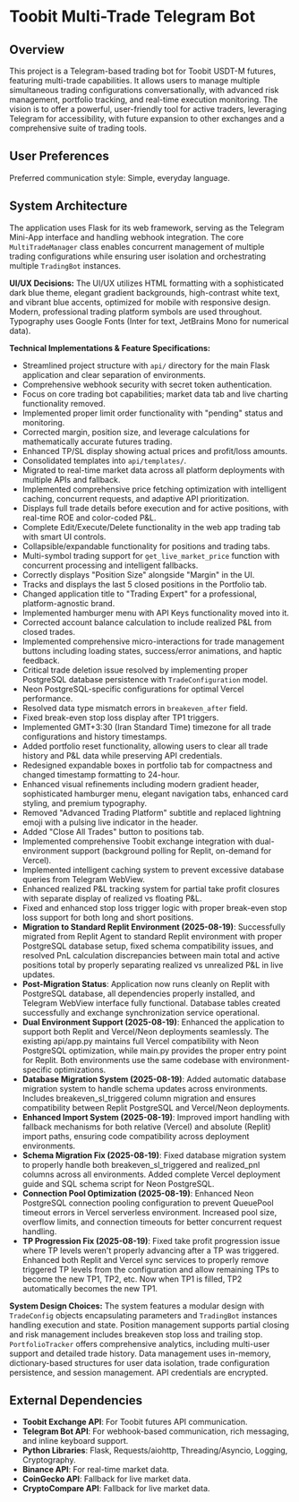 # Toobit Multi-Trade Telegram Bot

## Overview
This project is a Telegram-based trading bot for Toobit USDT-M futures, featuring multi-trade capabilities. It allows users to manage multiple simultaneous trading configurations conversationally, with advanced risk management, portfolio tracking, and real-time execution monitoring. The vision is to offer a powerful, user-friendly tool for active traders, leveraging Telegram for accessibility, with future expansion to other exchanges and a comprehensive suite of trading tools.

## User Preferences
Preferred communication style: Simple, everyday language.

## System Architecture
The application uses Flask for its web framework, serving as the Telegram Mini-App interface and handling webhook integration. The core `MultiTradeManager` class enables concurrent management of multiple trading configurations while ensuring user isolation and orchestrating multiple `TradingBot` instances.

**UI/UX Decisions:**
The UI/UX utilizes HTML formatting with a sophisticated dark blue theme, elegant gradient backgrounds, high-contrast white text, and vibrant blue accents, optimized for mobile with responsive design. Modern, professional trading platform symbols are used throughout. Typography uses Google Fonts (Inter for text, JetBrains Mono for numerical data).

**Technical Implementations & Feature Specifications:**
- Streamlined project structure with `api/` directory for the main Flask application and clear separation of environments.
- Comprehensive webhook security with secret token authentication.
- Focus on core trading bot capabilities; market data tab and live charting functionality removed.
- Implemented proper limit order functionality with "pending" status and monitoring.
- Corrected margin, position size, and leverage calculations for mathematically accurate futures trading.
- Enhanced TP/SL display showing actual prices and profit/loss amounts.
- Consolidated templates into `api/templates/`.
- Migrated to real-time market data across all platform deployments with multiple APIs and fallback.
- Implemented comprehensive price fetching optimization with intelligent caching, concurrent requests, and adaptive API prioritization.
- Displays full trade details before execution and for active positions, with real-time ROE and color-coded P&L.
- Complete Edit/Execute/Delete functionality in the web app trading tab with smart UI controls.
- Collapsible/expandable functionality for positions and trading tabs.
- Multi-symbol trading support for `get_live_market_price` function with concurrent processing and intelligent fallbacks.
- Correctly displays "Position Size" alongside "Margin" in the UI.
- Tracks and displays the last 5 closed positions in the Portfolio tab.
- Changed application title to "Trading Expert" for a professional, platform-agnostic brand.
- Implemented hamburger menu with API Keys functionality moved into it.
- Corrected account balance calculation to include realized P&L from closed trades.
- Implemented comprehensive micro-interactions for trade management buttons including loading states, success/error animations, and haptic feedback.
- Critical trade deletion issue resolved by implementing proper PostgreSQL database persistence with `TradeConfiguration` model.
- Neon PostgreSQL-specific configurations for optimal Vercel performance.
- Resolved data type mismatch errors in `breakeven_after` field.
- Fixed break-even stop loss display after TP1 triggers.
- Implemented GMT+3:30 (Iran Standard Time) timezone for all trade configurations and history timestamps.
- Added portfolio reset functionality, allowing users to clear all trade history and P&L data while preserving API credentials.
- Redesigned expandable boxes in portfolio tab for compactness and changed timestamp formatting to 24-hour.
- Enhanced visual refinements including modern gradient header, sophisticated hamburger menu, elegant navigation tabs, enhanced card styling, and premium typography.
- Removed "Advanced Trading Platform" subtitle and replaced lightning emoji with a pulsing live indicator in the header.
- Added "Close All Trades" button to positions tab.
- Implemented comprehensive Toobit exchange integration with dual-environment support (background polling for Replit, on-demand for Vercel).
- Implemented intelligent caching system to prevent excessive database queries from Telegram WebView.
- Enhanced realized P&L tracking system for partial take profit closures with separate display of realized vs floating P&L.
- Fixed and enhanced stop loss trigger logic with proper break-even stop loss support for both long and short positions.
- **Migration to Standard Replit Environment (2025-08-19)**: Successfully migrated from Replit Agent to standard Replit environment with proper PostgreSQL database setup, fixed schema compatibility issues, and resolved PnL calculation discrepancies between main total and active positions total by properly separating realized vs unrealized P&L in live updates.
- **Post-Migration Status**: Application now runs cleanly on Replit with PostgreSQL database, all dependencies properly installed, and Telegram WebView interface fully functional. Database tables created successfully and exchange synchronization service operational.
- **Dual Environment Support (2025-08-19)**: Enhanced the application to support both Replit and Vercel/Neon deployments seamlessly. The existing api/app.py maintains full Vercel compatibility with Neon PostgreSQL optimization, while main.py provides the proper entry point for Replit. Both environments use the same codebase with environment-specific optimizations.
- **Database Migration System (2025-08-19)**: Added automatic database migration system to handle schema updates across environments. Includes breakeven_sl_triggered column migration and ensures compatibility between Replit PostgreSQL and Vercel/Neon deployments.
- **Enhanced Import System (2025-08-19)**: Improved import handling with fallback mechanisms for both relative (Vercel) and absolute (Replit) import paths, ensuring code compatibility across deployment environments.
- **Schema Migration Fix (2025-08-19)**: Fixed database migration system to properly handle both breakeven_sl_triggered and realized_pnl columns across all environments. Added complete Vercel deployment guide and SQL schema script for Neon PostgreSQL.
- **Connection Pool Optimization (2025-08-19)**: Enhanced Neon PostgreSQL connection pooling configuration to prevent QueuePool timeout errors in Vercel serverless environment. Increased pool size, overflow limits, and connection timeouts for better concurrent request handling.
- **TP Progression Fix (2025-08-19)**: Fixed take profit progression issue where TP levels weren't properly advancing after a TP was triggered. Enhanced both Replit and Vercel sync services to properly remove triggered TP levels from the configuration and allow remaining TPs to become the new TP1, TP2, etc. Now when TP1 is filled, TP2 automatically becomes the new TP1.

**System Design Choices:**
The system features a modular design with `TradeConfig` objects encapsulating parameters and `TradingBot` instances handling execution and state. Position management supports partial closing and risk management includes breakeven stop loss and trailing stop. `PortfolioTracker` offers comprehensive analytics, including multi-user support and detailed trade history. Data management uses in-memory, dictionary-based structures for user data isolation, trade configuration persistence, and session management. API credentials are encrypted.

## External Dependencies
- **Toobit Exchange API**: For Toobit futures API communication.
- **Telegram Bot API**: For webhook-based communication, rich messaging, and inline keyboard support.
- **Python Libraries**: Flask, Requests/aiohttp, Threading/Asyncio, Logging, Cryptography.
- **Binance API**: For real-time market data.
- **CoinGecko API**: Fallback for live market data.
- **CryptoCompare API**: Fallback for live market data.
